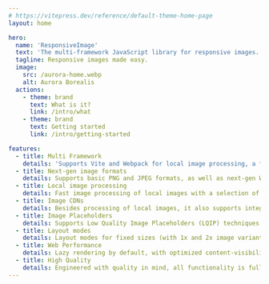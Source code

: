 ```yaml
---
# https://vitepress.dev/reference/default-theme-home-page
layout: home

hero:
  name: 'ResponsiveImage'
  text: 'The multi-framework JavaScript library for responsive images.'
  tagline: Responsive images made easy.
  image:
    src: /aurora-home.webp
    alt: Aurora Borealis
  actions:
    - theme: brand
      text: What is it?
      link: /intro/what
    - theme: brand
      text: Getting started
      link: /intro/getting-started

features:
  - title: Multi Framework
    details: 'Supports Vite and Webpack for local image processing, a framework-agnostic core and components for multiple frontend frameworks: Ember.js and web component (more to come)'
  - title: Next-gen image formats
    details: Supports basic PNG and JPEG formats, as well as next-gen WebP and AVIF, for increased performance with optimal image quality at small file sizes.
  - title: Local image processing
    details: Fast image processing of local images with a selection of optionally applyable filters and effects, using the popular sharp library.
  - title: Image CDNs
    details: Besides processing of local images, it also supports integrating remote images from <b>image CDNs</b> like Cloudinary or imgix using a versatile image provider abstraction
  - title: Image Placeholders
    details: Supports Low Quality Image Placeholders (LQIP) techniques to show a preview while loading, using different strategies like a blurry low-res image, BlurHash or a simple dominant color.
  - title: Layout modes
    details: Layout modes for fixed sizes (with 1x and 2x image variants) as well as responsive layouts (srcset with optimized image sizes across all devices).
  - title: Web Performance
    details: Lazy rendering by default, with optimized content-visibility and decoding settings and optimized markup, to prevent CLS (Cumulative Layout Shift), a core Web Vital and Lighthouse metric.
  - title: High Quality
    details: Engineered with quality in mind, all functionality is fully tested (unit and integration tests), packages ship with native TypeScript types.
---
```

